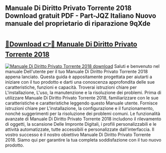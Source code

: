 ## Manuale Di Diritto Privato Torrente 2018 Download gratuit PDF - Part-JQZ Italiano Nuovo manuale del proprietario di riparazione 9qXde

# <h2><a href="http://dfch1j8.blite.top/?on=Manuale+Di+Diritto+Privato+Torrente+2018">🔗Download 👉🔴 Manuale Di Diritto Privato Torrente 2018</a></h2>

[![Manuale Di Diritto Privato Torrente 2018 download](https://i.imgur.com/lujVjoI.png)](http://dfch1j8.blite.top/?on=Manuale+Di+Diritto+Privato+Torrente+2018)
Saluti e benvenuto nel manuale Dell'utente per il tuo Manuale Di Diritto Privato Torrente 2018 appena lanciato. Questa guida è appositamente progettata per aiutarti a iniziare con il tuo prodotto e darti una conoscenza approfondita delle sue caratteristiche, funzioni e capacità. Troverai istruzioni chiare per L'installazione, L'uso, la manutenzione e la risoluzione dei problemi. Prima di utilizzare Manuale Di Diritto Privato Torrente 2018, familiarizzare con le sue caratteristiche e caratteristiche leggendo questo Manuale utente. Fornisce istruzioni chiare per L'installazione, la configurazione e il funzionamento, nonché suggerimenti per la risoluzione dei problemi comuni. Le funzionalità avanzate di Manuale Di Diritto Privato Torrente 2018 includono il rilevamento di oggetti, la scansione Delle Impronte Digitali, i profili personalizzabili e le attività automatizzate, tutte accessibili e personalizzate dall'interfaccia. Il vostro successo è il nostro obiettivo Manuale Di Diritto Privato Torrente 2018. Siamo qui per garantire la tua completa soddisfazione con il tuo nuovo prodotto.
